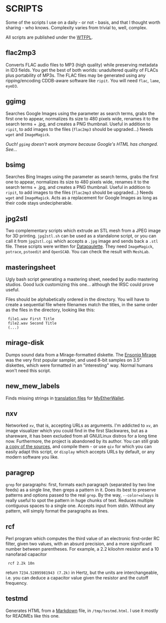 SCRIPTS
=======

Some of the scripts I use on a daily - or not - basis, and that I thought
worth sharing - who knows. Complexity varies from trivial to, well, complex.

All scripts are published under the [WTFPL](http://www.wtfpl.net/).

flac2mp3
--------

Converts FLAC audio files to MP3 (high quality) while preserving metadata
in ID3 fields. You get the best of both worlds: unadultered quality of FLACs plus 
portability of MP3s. The FLAC files may be generated using any ripping/encoding
CDDB-aware software like `ripit`. You will need `flac`, `lame`, `eyeD3`.

ggimg
-----

Searches Google Images using the parameter as search terms, grabs the first one 
to appear, normalizes its size to 480 pixels wide, renames it to the search
terms + .jpg, and creates a PNG thumbnail. Useful in addition to `ripit`, to add
images to the files (`flac2mp3` should be upgraded...) Needs `wget` and `ImageMagick`.

*Ouch! `ggimg` doesn't work anymore because Google's HTML has changed. See...*

bsimg
-----

Searches Bing Images using the parameter as search terms, grabs the first one 
to appear, normalizes its size to 480 pixels wide, renames it to the search
terms + .jpg, and creates a PNG thumbnail. Useful in addition to `ripit`, to add
images to the files (`flac2mp3` should be upgraded...) Needs `wget` and `ImageMagick`.
Acts as a replacement for Google Images as long as their code stays undecipherable.

jpg2stl
-------

Two complementary scripts which extrude an STL mesh from a JPEG image for 3D
printing. `jpg2stl.sh` can be used as a standalone script, or you can call it
from `jpg2stl.cgi` which accepts a `.jpg` image and sends back a `.stl`
file. These scripts were written for [Datapaulette](http://datapaulette.org).
They need `ImageMagick`, `potrace`, `pstoedit` and `OpenSCAD`. You can check
the result with `MeshLab`.

masteringsheet
--------------

Ugly bash script generating a mastering sheet, needed by audio mastering studios.
Good luck customizing this one... although the IRSC could prove useful.

Files should be alphabetically ordered in the directory.
You will have to create a sequential file where filenames match the titles, in the same order
as the files in the directory, looking like this:

     file1.wav First Title
     file2.wav Second Title
     (...)

mirage-disk
-----------
Dumps sound data from a Mirage-formatted diskette.
The [Ensoniq Mirage](http://www.vintagesynth.com/ensoniq/ens_mirage.php) was the very 
first popular sampler, and used 8-bit samples on 3.5" diskettes, 
which were formatted in an "interesting" way. 
Normal humans won't need this script.

new\_mew\_labels
----------------
Finds missing strings in [translation files](https://github.com/kvhnuke/etherwallet/tree/mercury/app/scripts/translations) 
for [MyEtherWallet](https://www.myetherwallet.com/).

nxv
---

Networked `xv`, that is, accepting URLs as arguments.
I'm addicted to `xv`, an image visualizer which you could find in the first Slackwares, but
as a shareware, it has been excluded from all GNU/Linux distros for a long time now. 
Furthermore, the project is abandoned by its author.
You can still grab [a copy of the sources](http://www.trilon.com/xv/downloads.html), 
and compile them - or use `qiv` for which you can easily adapt this script, or `display`
which accepts URLs by default, or any modern software you like.

paragrep
--------

`grep` for paragraphs: first, formats each paragraph (separated by two line feeds) as a single line, 
then greps a pattern in it. Does its best to preserve patterns and options passed to the real `grep`.
By the way, `--color=always` is really useful to spot the pattern in huge chunks of text.
Reduces multiple contiguous spaces to a single one.
Accepts input from stdin. Without any pattern, will simply format the paragraphs as lines.

rcf
---

Perl program which computes the third value of an electronic first-order RC filter, given 
two values, with an absurd precision, and a more significant number between parentheses.
For example, a 2.2 kiloohm resistor and a 10 nanofarad capacitor

     rcf 2.2k 10n

return `7234.52895981943 (7.2k)` in Hertz, but the units are interchangeable, i.e. you
can deduce a capacitor value given the resistor and the cutoff frequency.


testmd
------

Generates HTML from a [Markdown](http://daringfireball.net/projects/markdown/) file, 
in `/tmp/testmd.html`. I use it mostly for READMEs like this one.




